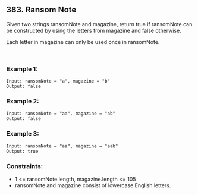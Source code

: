 ## 383. Ransom Note

Given two strings ransomNote and magazine, return true if ransomNote can be constructed by using the letters from magazine and false otherwise.

Each letter in magazine can only be used once in ransomNote.

<br>

### Example 1:

```
Input: ransomNote = "a", magazine = "b"
Output: false
```

### Example 2:

```
Input: ransomNote = "aa", magazine = "ab"
Output: false
```

### Example 3:

```
Input: ransomNote = "aa", magazine = "aab"
Output: true
```



### Constraints:

- 1 <= ransomNote.length, magazine.length <= 105
- ransomNote and magazine consist of lowercase English letters.